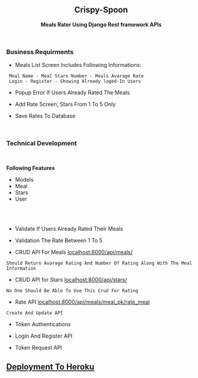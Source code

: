<div align="center">

## Crispy-Spoon

<p><strong>Meals Rater Using Django Rest framework APIs</strong></p>
</div>

<br>

### Business Requirments

- Meals List Screen Includes Following Informations:

```
 Meal Name - Meal Stars Number - Meals Avarage Rate 
 Login - Register - Showing Already loged-In Users
```

- Popup Error If Users Already Rated The Meals

- Add Rate Screen, Stars From 1 To 5 Only

- Save Rates To Database

<br>

### Technical Development

<br>
<p><strong>Following Features</strong></p>

- Models
- Meal
- Stars
- User

<br>
<br>

- Validate If Users Already Rated Their Meals

- Validation The Rate Between 1 To 5

- CRUD API For Meals [localhost:8000/api/meals/](http://127.0.0.1:8000/api/meals)

```
Should Return Avarage Rating And Number Of Rating Along With The Meal Information
```

- CRUD API for Stars [localhost:8000/api/stars/](http://127.0.0.1:8000/api/stars)

```
No One Should Be Able To Use This Crud For Rating 
```

- Rate API [localhost:8000/api/meals/meal_pk/rate_meal](http://127.0.0.1:8000/api/meals/meal_pk/rate_meal)

```
Create And Update API
```

- Token Authentications

- Login And Register API

- Token Request API


## [Deployment To Heroku](https://github.com/iNightjar/Crispy-Spoon/blob/master/HerokuDeployment.txt)
